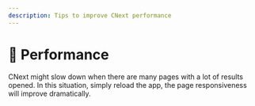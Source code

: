 ```yaml
---
description: Tips to improve CNext performance
---
```


# 🚄 Performance

CNext might slow down when there are many pages with a lot of results opened. In this situation, simply reload the app, the page responsiveness will improve dramatically.
